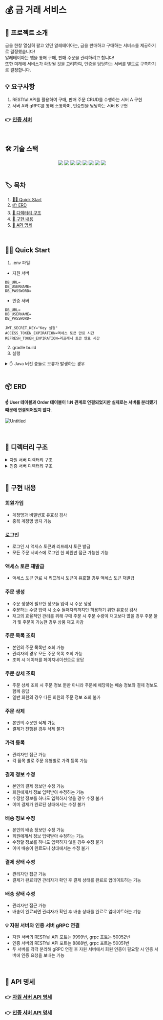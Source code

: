 # 💰 금 거래 서비스
## 💬 프로젝트 소개
금을 한창 열심히 팔고 있던 알레테이아는, 금을 판매하고 구매하는 서비스를 제공하기로 결정했습니다! </br>
알레테이아는 앱을 통해 구매, 판매 주문을 관리하려고 합니다! </br>
또한 미래에 서비스가 확장될 것을 고려하여, 인증을 담당하는 서버를 별도로 구축하기로 결정합니다.
</br>

## 💡 요구사항
1. RESTful API를 활용하여 구매, 판매 주문 CRUD를 수행하는 서버 A 구현
2. 서버 A와 gRPC를 통해 소통하며, 인증만을 담당하는 서버 B 구현

### 👉 [인증 서버](https://github.com/jw427/gold-transaction-auth)
</br>

## 🛠️ 기술 스택
<div align=center>
  <img src="https://img.shields.io/badge/java-007396?style=for-the-badge&logo=java&logoColor=white">
  <img src="https://img.shields.io/badge/spring-6DB33F?style=for-the-badge&logo=spring&logoColor=white">
  <img src="https://img.shields.io/badge/springboot-6DB33F?style=for-the-badge&logo=springboot&logoColor=white">
  <img src="https://img.shields.io/badge/springdatajpa-13C100?style=for-the-badge&logo=spring&logoColor=white">
  <img src="https://img.shields.io/badge/springsecurity-6DB33F?style=for-the-badge&logo=springsecurity&logoColor=white">
  <img src="https://img.shields.io/badge/gradle-02303A?style=for-the-badge&logo=gradle&logoColor=white">
  <img src="https://img.shields.io/badge/mariaDB-003545?style=for-the-badge&logo=mariaDB&logoColor=white">
  <img src="https://img.shields.io/badge/gRPC-4285F4?style=for-the-badge&logo=google&logoColor=white">
</div>
</br>

## 🏷️ 목차
1. [🏃‍♀️ Quick Start](#quick-start)
2. [📦 ERD](#erd)
3. [📁 디렉터리 구조](#디렉터리-구조)
4. [📑 구현 내용](#구현-내용)
5. [💌 API 명세](#api-명세)

</br>

## 🏃‍♀️ Quick Start <a id="quick-start"></a>
1. .env 파일
- 자원 서버
```
DB_URL=
DB_USERNAME=
DB_PASSWORD=
```
- 인증 서버
```
DB_URL=
DB_USERNAME=
DB_PASSWORD=

JWT_SECRET_KEY="Key 설정"
ACCESS_TOKEN_EXPIRATION=액세스 토큰 만료 시간
REFRESH_TOKEN_EXPIRATION=리프레시 토큰 만료 시간
```
2. gradle build
3. 실행
<details>
  <summary>✋ Java 버전 충돌로 오류가 발생하는 경우</summary>
  <div markdown="1">
    <ul>
      <div>현재 프로젝트는 Java 17 버전을 사용중입니다.</div>
      <div>따라서 버전이 다른 경우 17 버전 jdk 파일을 다운로드 후</div>
      <div>root 경로에 <code>gradle.properties</code> 파일을 생성해 아래와 같이 다운로드 받은 파일의 경로를 설정해주세요.</div>
      <div><code>org.gradle.java.home=C:/corretto-17.0.12</code></div>
    </ul>
  </div>
</details>
</br>

## 📦 ERD <a id="erd"></a>
#### ☝️ User 테이블과 Order 테이블이 1:N 관계로 연결되었지만 실제로는 서버를 분리했기 때문에 연결되어있지 않다.
![Untitled](https://github.com/user-attachments/assets/02381a86-c5b9-4c33-9015-5c6ce39bbf07)

</br>

## 📁 디렉터리 구조 <a id="디렉터리-구조"></a>
<details>
<summary>자원 서버 디렉터리 구조</summary>
<div markdown="1">

```
src
├─main
│  ├─java
│  │  └─com
│  │      └─wanted
│  │          └─gold
│  │              │  GoldApplication.java
│  │              │
│  │              ├─client
│  │              │  │  AuthGrpcClient.java
│  │              │  │
│  │              │  └─dto
│  │              │          UserResponseDto.java
│  │              │
│  │              ├─config
│  │              │      SwaggerConfig.java
│  │              │
│  │              ├─exception
│  │              │  │  BadRequestException.java
│  │              │  │  BaseException.java
│  │              │  │  ConflictException.java
│  │              │  │  ErrorCode.java
│  │              │  │  ErrorResponse.java
│  │              │  │  ForbiddenException.java
│  │              │  │  NotFoundException.java
│  │              │  │  UnauthorizedException.java
│  │              │  │
│  │              │  └─handler
│  │              │          GlobalExceptionHandler.java
│  │              │
│  │              ├─order
│  │              │  ├─controller
│  │              │  │      DeliveryController.java
│  │              │  │      OrderController.java
│  │              │  │      PaymentController.java
│  │              │  │
│  │              │  ├─domain
│  │              │  │      Delivery.java
│  │              │  │      DeliveryStatus.java
│  │              │  │      Order.java
│  │              │  │      OrderStatus.java
│  │              │  │      OrderType.java
│  │              │  │      Payment.java
│  │              │  │      PaymentStatus.java
│  │              │  │
│  │              │  ├─dto
│  │              │  │      CreateOrderRequestDto.java
│  │              │  │      DeliveryResponseDto.java
│  │              │  │      ModifyDeliveryRequestDto.java
│  │              │  │      ModifyPaymentRequestDto.java
│  │              │  │      OrderDetailResponseDto.java
│  │              │  │      OrderListPaginationResponseDto.java
│  │              │  │      OrderListResponseDto.java
│  │              │  │      PaymentResponseDto.java
│  │              │  │
│  │              │  ├─repository
│  │              │  │      DeliveryRepository.java
│  │              │  │      OrderRepository.java
│  │              │  │      PaymentRepository.java
│  │              │  │
│  │              │  └─service
│  │              │          DeliveryService.java
│  │              │          OrderService.java
│  │              │          OrderValidator.java
│  │              │          PaymentService.java
│  │              │
│  │              └─product
│  │                  ├─controller
│  │                  │      PriceController.java
│  │                  │
│  │                  ├─domain
│  │                  │      GoldType.java
│  │                  │      Price.java
│  │                  │      PriceType.java
│  │                  │      Product.java
│  │                  │
│  │                  ├─dto
│  │                  │      CreatePriceRequestDto.java
│  │                  │
│  │                  ├─repository
│  │                  │      PriceRepository.java
│  │                  │      ProductRepository.java
│  │                  │
│  │                  └─service
│  │                          PriceService.java
│  │
│  ├─proto
│  │      auth.proto
│  │
│  └─resources
│          application.yml
│
└─test
    └─java
        └─com
            └─wanted
                └─gold
                        GoldApplicationTests.java
```

</div>
</details>
<details>
<summary>인증 서버 디렉터리 구조</summary>
<div markdown="1">

```
src
├─main
│  ├─java
│  │  └─com
│  │      └─wanted
│  │          └─gold
│  │              │  GoldApplication.java
│  │              │
│  │              ├─config
│  │              │      SwaggerConfig.java
│  │              │
│  │              ├─exception
│  │              │  │  BadRequestException.java
│  │              │  │  BaseException.java
│  │              │  │  ConflictException.java
│  │              │  │  ErrorCode.java
│  │              │  │  ErrorResponse.java
│  │              │  │  NotFoundException.java
│  │              │  │  UnauthorizedException.java
│  │              │  │
│  │              │  └─handler
│  │              │          GlobalExceptionHandler.java
│  │              │
│  │              ├─server
│  │              │      AuthServer.java
│  │              │
│  │              └─user
│  │                  ├─config
│  │                  │      SecurityConfig.java
│  │                  │      TokenAuthenticationFilter.java
│  │                  │      TokenProvider.java
│  │                  │
│  │                  ├─controller
│  │                  │      TokenController.java
│  │                  │      UserController.java
│  │                  │
│  │                  ├─domain
│  │                  │      Role.java
│  │                  │      Token.java
│  │                  │      User.java
│  │                  │      UserDetail.java
│  │                  │
│  │                  ├─dto
│  │                  │      SignUpRequestDto.java
│  │                  │      SignUpResponseDto.java
│  │                  │      TokenRequestDto.java
│  │                  │      TokenResponseDto.java
│  │                  │      UserLoginRequestDto.java
│  │                  │      UserLoginResponseDto.java
│  │                  │
│  │                  ├─repository
│  │                  │      TokenRepository.java
│  │                  │      UserRepository.java
│  │                  │
│  │                  └─service
│  │                          AuthServiceGrpcImpl.java
│  │                          TokenService.java
│  │                          UserDetailService.java
│  │                          UserService.java
│  │                          UserValidator.java
│  │
│  ├─proto
│  │      auth.proto
│  │
│  └─resources
│          application.yml
│
└─test
    └─java
        └─com
            └─wanted
                └─gold
                        GoldApplicationTests.java
```

</div>
</details>

</br>

## 📑 구현 내용 <a id="구현-내용"></a>
### 회원가입
- 계정명과 비밀번호 유효성 검사
- 중복 계정명 방지 기능

### 로그인
- 로그인 시 액세스 토큰과 리프레시 토큰 발급
- 모든 주문 서비스에 로그인 한 회원만 접근 가능한 기능

### 액세스 토큰 재발급
- 액세스 토큰 만료 시 리프레시 토큰이 유효할 경우 액세스 토큰 재발급

### 주문 생성
- 주문 생성에 필요한 정보들 입력 시 주문 생성
- 주문하는 수량 입력 시 소수 둘째자리까지만 허용하기 위한 유효성 검사
- 재고의 효율적인 관리를 위해 구매 주문 시 주문 수량이 재고보다 많을 경우 주문 불가 및 주문이 가능한 경우 상품 재고 차감

### 주문 목록 조회
- 본인의 주문 목록만 조회 가능
- 관리자의 경우 모든 주문 목록 조회 가능
- 조회 시 데이터를 페이지네이션으로 응답

### 주문 상세 조회
- 주문 상세 조회 시 주문 정보 뿐만 아니라 주문에 해당하는 배송 정보와 결제 정보도 함께 응답
- 일반 회원의 경우 다른 회원의 주문 정보 조회 불가

### 주문 삭제
- 본인의 주문만 삭제 가능
- 결제가 진행된 경우 삭제 불가

### 가격 등록
- 관리자만 접근 가능
- 각 품목 별로 주문 유형별로 가격 등록 가능

### 결제 정보 수정
- 본인의 결제 정보만 수정 가능
- 회원에게서 정보 입력받아 수정하는 기능
- 수정할 정보를 하나도 입력하지 않을 경우 수정 불가
- 이미 결제가 완료된 상태에서는 수정 불가

### 배송 정보 수정
- 본인의 배송 정보만 수정 가능
- 회원에게서 정보 입력받아 수정하는 기능
- 수정할 정보를 하나도 입력하지 않을 경우 수정 불가
- 이미 배송이 완료도니 상태에서는 수정 불가

### 결제 상태 수정
- 관리자만 접근 가능
- 결제가 완료되면 관리자가 확인 후 결제 상태를 완료로 업데이트하는 기능

### 배송 상태 수정
- 관리자만 접근 가능
- 배송이 완료되면 관리자가 확인 후 배송 상태를 완료로 업데이트하는 기능

### 💡 자원 서버와 인증 서버 gRPC 연결
- 자원 서버의 RESTful API 포트는 9999번, grpc 포트는 50052번
- 인증 서버의 RESTful API 포트는 8888번, grpc 포트는 50051번
- 두 서버를 각각 분리해 gRPC 연결 후 자원 서버에서 회원 인증이 필요할 시 인증 서버에 인증 요청을 보내는 기능

</br>

## 💌 API 명세 <a id="api-명세"></a>
### 👉 [자원 서버 API 명세](https://documenter.getpostman.com/view/29531239/2sAXqmAQkQ)
### 👉 [인증 서버 API 명세](https://documenter.getpostman.com/view/29531239/2sAXqmA5Lp)
</br>
